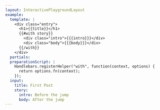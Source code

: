 ```yaml
---
layout: InteractivePlaygroundLayout
example:
  template: |
    <div class="entry">
      <h1>{{title}}</h1>
      {{#with story}}
        <div class="intro">{{{intro}}}</div>
        <div class="body">{{{body}}}</div>
      {{/with}}
    </div>
  partials:
  preparationScript: |
    Handlebars.registerHelper("with", function(context, options) {
      return options.fn(context);
    });
  input:
    title: First Post
    story:
      intro: Before the jump
      body: After the jump
---
```


